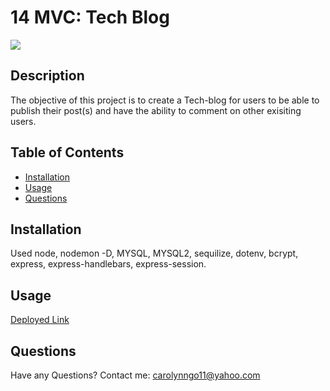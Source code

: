 # 14 MVC: Tech Blog

![](https://img.shields.io/badge/License-MIT-blue)

## Description
The objective of this project is to create a Tech-blog for users to be able to publish their post(s) and have the ability to comment on other exisiting users.

## Table of Contents
      
- [Installation](#installation)
- [Usage](#usage)
- [Questions](#questions)
      
## Installation
Used node, nodemon -D, MYSQL, MYSQL2, sequilize, dotenv, bcrypt, express, express-handlebars, express-session.

## Usage
[Deployed Link](https://carolynngo11.github.io/tech-blog/)

## Questions
Have any Questions? Contact me: [carolynngo11@yahoo.com](mailto:carolynngo11@yahoo.com)
